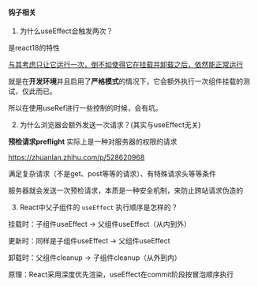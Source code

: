 
#### 钩子相关

1. 为什么useEffect会触发两次？

是react18的特性

[与其考虑只让它运行一次，倒不如使得它在挂载并卸载之后，依然能正常运行](https://react.dev/learn/synchronizing-with-effects#how-to-handle-the-effect-firing-twice-in-development)

就是在**开发环境**并且启用了**严格模式**的情况下，它会额外执行一次组件挂载的测试，仅此而已。

所以在使用useRef进行一些控制的时候，会有坑。

2. 为什么浏览器会额外发送一次请求？(其实与useEffect无关)

**预检请求preflight**
实际上是一种对服务器的权限的请求

<https://zhuanlan.zhihu.com/p/528620968>

满足复杂请求（不是get、post等等的请求）、有特殊请求头等等条件

服务器就会发送一次预检请求，本质是一种安全机制，来防止跨站请求伪造的

3.  React中父子组件的 `useEffect` 执行顺序是怎样的？

挂载时：子组件useEffect → 父组件useEffect（从内到外）

更新时：同样是子组件useEffect → 父组件useEffect

卸载时：父组件cleanup → 子组件cleanup（从外到内）

原理：React采用深度优先渲染，useEffect在commit阶段按冒泡顺序执行